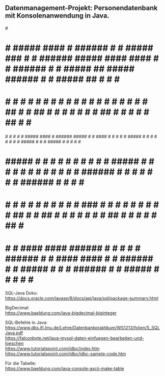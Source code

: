 <h2>Datenmanagement-Projekt: Personendatenbank mit Konsolenanwendung in Java.</h2>

######                                            #     ######                                                                                                                 
#     # #####   ####       # ###### #    # ##### ###    #     # ###### #####   ####   ####  #    # ###### #    # #####    ##   ##### ###### #    # #####    ##   #    # #    # 
#     # #    # #    #      # #      #   #    #    #     #     # #      #    # #      #    # ##   # #      ##   # #    #  #  #    #   #      ##   # #    #  #  #  ##   # #   #  
######  #    # #    #      # #####  ####     #          ######  #####  #    #  ####  #    # # #  # #####  # #  # #    # #    #   #   #####  # #  # #####  #    # # #  # ####   
#       #####  #    #      # #      #  #     #    #     #       #      #####       # #    # #  # # #      #  # # #    # ######   #   #      #  # # #    # ###### #  # # #  #   
#       #   #  #    # #    # #      #   #    #   ###    #       #      #   #  #    # #    # #   ## #      #   ## #    # #    #   #   #      #   ## #    # #    # #   ## #   #  
#       #    #  ####   ####  ###### #    #   #    #     #       ###### #    #  ####   ####  #    # ###### #    # #####  #    #   #   ###### #    # #####  #    # #    # #    # 

SQL-Java Doku:<br>
https://docs.oracle.com/javase/8/docs/api/java/sql/package-summary.html

BigDecimal: <br>
https://www.baeldung.com/java-bigdecimal-biginteger

SQL-Befehle in Java: <br>
https://www.dbs.ifi.lmu.de/Lehre/Datenbankpraktikum/WS1213/folien/5_SQLJava.pdf <br>
https://falconbyte.net/java-mysql-daten-einfuegen-bearbeiten-und-loeschen <br>
https://www.tutorialspoint.com/jdbc/index.htm <br> 
https://www.tutorialspoint.com/jdbc/jdbc-sample-code.htm <br>

Für die Tabelle: <br>
https://www.baeldung.com/java-console-ascii-make-table

